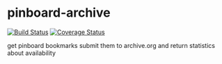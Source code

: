 # pinboard-archive
[![Build Status](https://travis-ci.org/nickel715/pinboard-archive.svg)](https://travis-ci.org/nickel715/pinboard-archive)
[![Coverage Status](https://coveralls.io/repos/nickel715/HtmlToJira/badge.svg)](https://coveralls.io/r/nickel715/HtmlToJira)

get pinboard bookmarks submit them to archive.org and return statistics about availability
